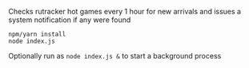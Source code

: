 Checks rutracker hot games every 1 hour for new arrivals and issues a system notification if any were found

```
npm/yarn install
node index.js
```

Optionally run as `node index.js &` to start a background process
